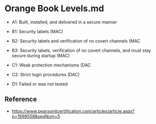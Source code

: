 # Orange Book Levels.md

* A1: Built, installed, and delivered in a secure manner

* B1: Security labels (MAC)

* B2: Security labels and verification of no covert channels (MAC

* B3: Security labels, verification of no covert channels, and must stay secure during startup (MAC)

* C1: Weak protection mechanisms (DAC

* C2: Strict login procedures (DAC)

* D1: Failed or was not tested

## Reference
* https://www.pearsonitcertification.com/articles/article.aspx?p=1998558&seqNum=5
